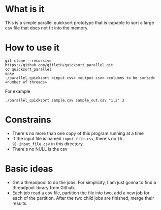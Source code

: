 # What is it

This is a simple parallel quicksort prototype that is capable to sort a large csv file that does not fit into the memory.

# How to use it

```
git clone --recursive https://github.com/gitletH/quicksort_parallel.git
cd quicksort_parallel
make
./parallel_quicksort <input csv> <output csv> <columns to be sorted> <number of threads>
```

For example

```
./parallel_quicksort sample.csv sample_out.csv "1,2" 3
```

# Constrains
* There's no more than one copy of this program running at a time
* If the input file is named `input_file.csv`, there's no `[0-9]+input_file.csv` in this directory.
* There's no NULL is the csv

# Basic ideas
* Get a threadpool to do the jobs. For simplicity, I am just gonna to find a threadpool library from Github.
* Each job read a csv file, partition the file into two, add a new job for each of the partition. After the two child jobs are finished, merge their results.